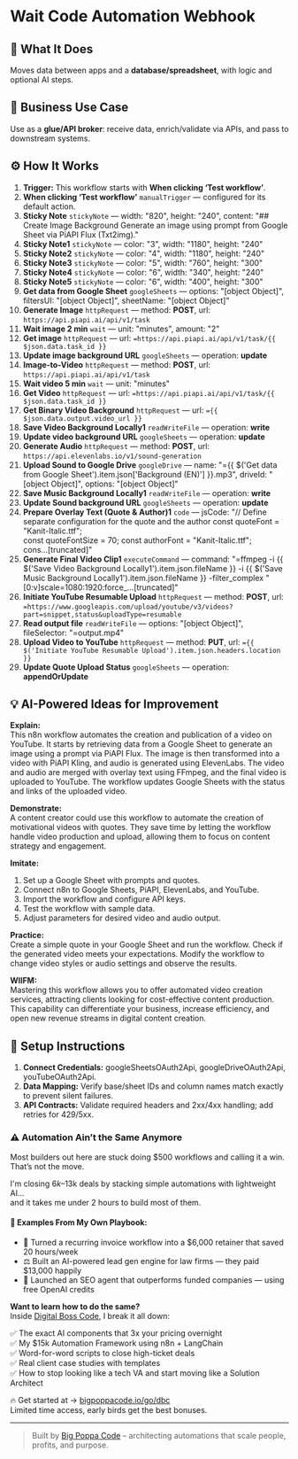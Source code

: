 # Wait Code Automation Webhook
## 🚀 What It Does
Moves data between apps and a **database/spreadsheet**, with logic and optional AI steps.

## 💼 Business Use Case
Use as a **glue/API broker**: receive data, enrich/validate via APIs, and pass to downstream systems.

## ⚙️ How It Works
1. **Trigger:** This workflow starts with **When clicking ‘Test workflow’**.
2. **When clicking ‘Test workflow’** `manualTrigger` — configured for its default action.
3. **Sticky Note** `stickyNote` — width: "820", height: "240", content: "## Create Image Background
Generate an image using prompt from Google Sheet via PiAPI Flux (Txt2img)."
4. **Sticky Note1** `stickyNote` — color: "3", width: "1180", height: "240"
5. **Sticky Note2** `stickyNote` — color: "4", width: "1180", height: "240"
6. **Sticky Note3** `stickyNote` — color: "5", width: "760", height: "300"
7. **Sticky Note4** `stickyNote` — color: "6", width: "340", height: "240"
8. **Sticky Note5** `stickyNote` — color: "6", width: "400", height: "300"
9. **Get data from Google Sheet** `googleSheets` — options: "[object Object]", filtersUI: "[object Object]", sheetName: "[object Object]"
10. **Generate Image** `httpRequest` — method: **POST**, url: `https://api.piapi.ai/api/v1/task`
11. **Wait image 2 min** `wait` — unit: "minutes", amount: "2"
12. **Get image** `httpRequest` — url: `=https://api.piapi.ai/api/v1/task/{{ $json.data.task_id }}`
13. **Update image background URL** `googleSheets` — operation: **update**
14. **Image-to-Video** `httpRequest` — method: **POST**, url: `https://api.piapi.ai/api/v1/task`
15. **Wait video 5 min** `wait` — unit: "minutes"
16. **Get Video** `httpRequest` — url: `=https://api.piapi.ai/api/v1/task/{{ $json.data.task_id }}`
17. **Get Binary Video Background** `httpRequest` — url: `={{ $json.data.output.video_url }}`
18. **Save Video Background Locally1** `readWriteFile` — operation: **write**
19. **Update video background URL** `googleSheets` — operation: **update**
20. **Generate Audio** `httpRequest` — method: **POST**, url: `https://api.elevenlabs.io/v1/sound-generation`
21. **Upload Sound to Google Drive** `googleDrive` — name: "={{ $('Get data from Google Sheet').item.json['Background (EN)'] }}.mp3", driveId: "[object Object]", options: "[object Object]"
22. **Save Music Background Locally1** `readWriteFile` — operation: **write**
23. **Update Sound background URL** `googleSheets` — operation: **update**
24. **Prepare Overlay Text (Quote & Author)1** `code` — jsCode: "// Define separate configuration for the quote and the author
const quoteFont = "Kanit-Italic.ttf";      
const quoteFontSize = 70;
const authorFont = "Kanit-Italic.ttf";     
cons…[truncated]"
25. **Generate Final Video Clip1** `executeCommand` — command: "=ffmpeg -i {{ $('Save Video Background Locally1').item.json.fileName }} -i {{ $('Save Music Background Locally1').item.json.fileName }} -filter_complex "[0:v]scale=1080:1920:force_…[truncated]"
26. **Initiate YouTube Resumable Upload** `httpRequest` — method: **POST**, url: `=https://www.googleapis.com/upload/youtube/v3/videos?part=snippet,status&uploadType=resumable`
27. **Read output file** `readWriteFile` — options: "[object Object]", fileSelector: "=output.mp4"
28. **Upload Video to YouTube** `httpRequest` — method: **PUT**, url: `={{ $('Initiate YouTube Resumable Upload').item.json.headers.location }}`
29. **Update Quote Upload Status** `googleSheets` — operation: **appendOrUpdate**

## 💡 AI-Powered Ideas for Improvement
**Explain:**  
This n8n workflow automates the creation and publication of a video on YouTube. It starts by retrieving data from a Google Sheet to generate an image using a prompt via PiAPI Flux. The image is then transformed into a video with PiAPI Kling, and audio is generated using ElevenLabs. The video and audio are merged with overlay text using FFmpeg, and the final video is uploaded to YouTube. The workflow updates Google Sheets with the status and links of the uploaded video.

**Demonstrate:**  
A content creator could use this workflow to automate the creation of motivational videos with quotes. They save time by letting the workflow handle video production and upload, allowing them to focus on content strategy and engagement.

**Imitate:**  
1. Set up a Google Sheet with prompts and quotes.
2. Connect n8n to Google Sheets, PiAPI, ElevenLabs, and YouTube.
3. Import the workflow and configure API keys.
4. Test the workflow with sample data.
5. Adjust parameters for desired video and audio output.

**Practice:**  
Create a simple quote in your Google Sheet and run the workflow. Check if the generated video meets your expectations. Modify the workflow to change video styles or audio settings and observe the results.

**WIIFM:**  
Mastering this workflow allows you to offer automated video creation services, attracting clients looking for cost-effective content production. This capability can differentiate your business, increase efficiency, and open new revenue streams in digital content creation.

## 🔧 Setup Instructions
1. **Connect Credentials:** googleSheetsOAuth2Api, googleDriveOAuth2Api, youTubeOAuth2Api.
2. **Data Mapping:** Verify base/sheet IDs and column names match exactly to prevent silent failures.
3. **API Contracts:** Validate required headers and 2xx/4xx handling; add retries for 429/5xx.

### ⚠️ Automation Ain’t the Same Anymore

Most builders out here are stuck doing $500 workflows and calling it a win.  
That’s not the move.  

I'm closing $6k–$13k deals by stacking simple automations with lightweight AI...  
and it takes me under 2 hours to build most of them.

#### 🧠 Examples From My Own Playbook:
- 🔁 Turned a recurring invoice workflow into a $6,000 retainer that saved 20 hours/week  
- ⚖️ Built an AI-powered lead gen engine for law firms — they paid $13,000 happily  
- 🚀 Launched an SEO agent that outperforms funded companies — using free OpenAI credits  

**Want to learn how to do the same?**  
Inside [Digital Boss Code](https://bigpoppacode.io/go/dbc), I break it all down:

✅ The exact AI components that 3x your pricing overnight  
✅ My $15k Automation Framework using n8n + LangChain  
✅ Word-for-word scripts to close high-ticket deals  
✅ Real client case studies with templates  
✅ How to stop looking like a tech VA and start moving like a Solution Architect  

🔥 Get started at → [bigpoppacode.io/go/dbc](https://bigpoppacode.io/go/dbc)  
Limited time access, early birds get the best bonuses.

---
> Built by [Big Poppa Code](https://bigpoppacode.io) – architecting automations that scale people, profits, and purpose.
